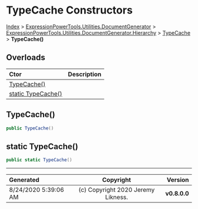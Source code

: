 ﻿# TypeCache Constructors

[Index](../index.md) > [ExpressionPowerTools.Utilities.DocumentGenerator](ExpressionPowerTools.Utilities.DocumentGenerator.a.md) > [ExpressionPowerTools.Utilities.DocumentGenerator.Hierarchy](ExpressionPowerTools.Utilities.DocumentGenerator.Hierarchy.n.md) > [TypeCache](ExpressionPowerTools.Utilities.DocumentGenerator.Hierarchy.TypeCache.cs.md) > **TypeCache()**



## Overloads

| Ctor | Description |
| :-- | :-- |
| [TypeCache()](#typecache) |  |
| [static TypeCache()](#static-typecache) |  |

## TypeCache()



```csharp
public TypeCache()
```



## static TypeCache()



```csharp
public static TypeCache()
```



---

| Generated | Copyright | Version |
| :-- | :-: | --: |
| 8/24/2020 5:39:06 AM | (c) Copyright 2020 Jeremy Likness. | **v0.8.0.0** |
